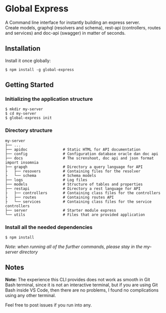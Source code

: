 # Global Express

A Command line interface for instantly building an express server.  
Create models, graphql (resolvers and schema), rest-api (controllers, routes and services) and doc-api (swagger) in matter of seconds.

## Installation

Install it once globally:

```
$ npm install -g global-express
```

## Getting Started

### Initializing the application structure

```
$ mkdir my-server
$ cd my-server
$ global-express init
```

### Directory structure

```
my-server
├── ...
├── apidoc                # Static HTML for API documentation
├── config                # Configuration database oracle dan doc api
├── docs                  # The screnshoot, doc api and json format import insomnia
├── grapqh                # Directory a query language for API
├   ├── resovers          # Containing files for the resolver
├   └── schema            # Schema models
├── logs                  # Log files
├── models                # Structure of tables and properties
├── restapi               # Directory a rest language for API
├   ├── controllers       # Containing class files for the controllers
├   ├── routes            # Containing routes API
├   └── services          # Containing class files for the service controllers
├── server                # Starter module express
└── utils                 # Files that are provided application
```

### Install all the needed dependencies

```
$ npm install
```

_Note: when running all of the further commands, please stay in the my-server directory_

## Notes

**Note:** The experience this CLI provides does not work as smooth in Git Bash terminal, since it is not an interactive terminal, but if you are using Git Bash inside VS Code, then there are no problems, I found no complications using any other terminal.

Feel free to post issues if you run into any.
